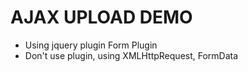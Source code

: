 AJAX UPLOAD DEMO
================

- Using jquery plugin Form Plugin
- Don't use plugin, using XMLHttpRequest, FormData